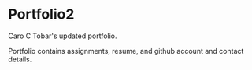 # Portfolio2

Caro C Tobar's updated portfolio. 

Portfolio contains assignments, resume, and github account and contact details.  
